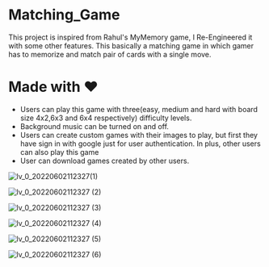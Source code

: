 # Matching_Game
This project is inspired from Rahul's MyMemory game, I Re-Engineered it with some other features. This basically a matching game in which gamer has to memorize and match pair of cards with a single move. 
# Made with ❤️
* Users can play this game with three(easy, medium and hard with board size 4x2,6x3 and 6x4 respectively) difficulty levels.
* Background music can be turned on and off.
* Users can create custom games with their images to play, but first they have sign in with google just for user authentication. In plus, other users can also play this game
* User can download games created by other users.

![lv_0_20220602112327(1)](https://user-images.githubusercontent.com/93570267/172140190-6de2426f-e0bf-4cce-8450-26aa8a856707.gif)

![lv_0_20220602112327 (2)](https://user-images.githubusercontent.com/93570267/172140742-4cdacd08-5841-4417-892a-80d9507f18bc.gif)

![lv_0_20220602112327 (3)](https://user-images.githubusercontent.com/93570267/172140761-685409e2-b32c-473c-9c0a-6fd8600ba235.gif)

![lv_0_20220602112327 (4)](https://user-images.githubusercontent.com/93570267/172140781-11f49024-a4b5-4027-ac14-fa3cebcb39fd.gif)

![lv_0_20220602112327 (5)](https://user-images.githubusercontent.com/93570267/172140813-34306c63-23f6-4d93-9649-87f4b211f92a.gif)

![lv_0_20220602112327 (6)](https://user-images.githubusercontent.com/93570267/172140865-33ba0cf1-095d-49a5-b4e5-4c1cb61867d2.gif)
